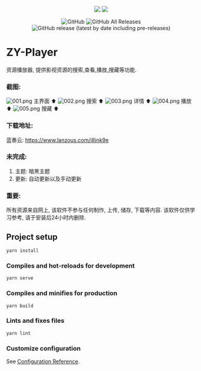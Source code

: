 <p align="center">
<img src="https://forthebadge.com/images/badges/built-with-love.svg">
<img src="https://forthebadge.com/images/badges/made-with-vue.svg">
<p>
<p align="center">
<img alt="GitHub" src="https://img.shields.io/github/license/Hunlongyu/ZY-Player?style=for-the-badge">
<img alt="GitHub All Releases" src="https://img.shields.io/github/downloads/Hunlongyu/ZY-Player/total?style=for-the-badge">
<img alt="GitHub release (latest by date including pre-releases)" src="https://img.shields.io/github/v/release/Hunlongyu/ZY-Player?include_prereleases&style=for-the-badge">
<p>

# ZY-Player

资源播放器, 提供影视资源的搜索,查看,播放,搜藏等功能.

### 截图: 
![001.png](https://i.loli.net/2020/01/08/Fs1VyNzBfAldajr.png)
主界面 ⬆
![002.png](https://i.loli.net/2020/01/08/MOiRmvG17STYbp4.png)
搜索 ⬆
![003.png](https://i.loli.net/2020/01/08/XzJm4HYdnOjMGqN.png)
详情 ⬆
![004.png](https://i.loli.net/2020/01/08/t6GWIOghBUAEZuD.png)
播放 ⬆
![005.png](https://i.loli.net/2020/01/08/kqhtTD8WoUsvdyw.png)
搜藏 ⬆

### 下载地址:

蓝奏云: https://www.lanzous.com/i8jnk9e

### 未完成:
1. 主题: 暗黑主题
2. 更新: 自动更新以及手动更新

### 重要: 
所有资源来自网上, 该软件不参与任何制作, 上传, 储存, 下载等内容. 该软件仅供学习参考, 请于安装后24小时内删除.

## Project setup
```
yarn install
```

### Compiles and hot-reloads for development
```
yarn serve
```

### Compiles and minifies for production
```
yarn build
```

### Lints and fixes files
```
yarn lint
```

### Customize configuration
See [Configuration Reference](https://cli.vuejs.org/config/).

